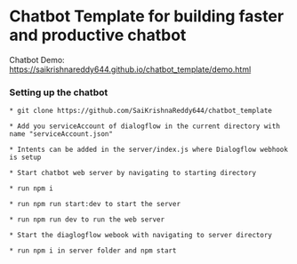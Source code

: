 # Chatbot Template for building faster and productive chatbot

Chatbot Demo: 
https://saikrishnareddy644.github.io/chatbot_template/demo.html

### Setting up the chatbot
	* git clone https://github.com/SaiKrishnaReddy644/chatbot_template
	
	* Add you serviceAccount of dialogflow in the current directory with name "serviceAccount.json"
	
	* Intents can be added in the server/index.js where Dialogflow webhook is setup
	
	* Start chatbot web server by navigating to starting directory
	
	* run npm i
	
	* run npm run start:dev to start the server 
	
	* run npm run dev to run the web server
	
	* Start the diaglogflow webook with navigating to server directory
	
	* run npm i in server folder and npm start
	
	